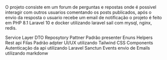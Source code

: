 O projeto consiste em um forum de perguntas e repostas onde é possivel interagir com outros usuarios comentando os posts publicados, após o envio da resposta o usuario recebe um email de notificação o projeto é feito em PHP 8.1 Laravel 10 e docker utilizando laravel sail com mysql, nginx, redis.

Service Layer
DTO
Reposytory Pattner
Padrão presenter
Enuns
Helpers
Rest api
Filas
Padrão adpter
UI/UX utilizando Tailwind CSS
Components
Autenticação da api utilizando Laravel Sanctun
Events
envio de Emails utilizando markdonw

